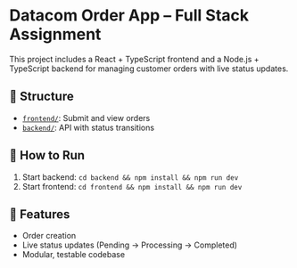 # Datacom Order App – Full Stack Assignment

This project includes a React + TypeScript frontend and a Node.js + TypeScript backend for managing customer orders with live status updates.

## 📁 Structure
- [`frontend/`](./frontend): Submit and view orders
- [`backend/`](./backend): API with status transitions

## 🚀 How to Run
1. Start backend: `cd backend && npm install && npm run dev`
2. Start frontend: `cd frontend && npm install && npm run dev`

## 🧪 Features
- Order creation
- Live status updates (Pending → Processing → Completed)
- Modular, testable codebase